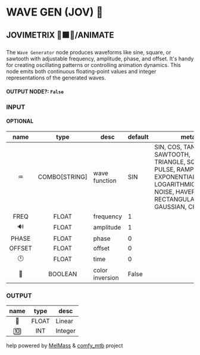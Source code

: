 # WAVE GEN (JOV) 🌊

## JOVIMETRIX 🔺🟩🔵/ANIMATE

The `Wave Generator` node produces waveforms like sine, square, or sawtooth with adjustable frequency, amplitude, phase, and offset. It's handy for creating oscillating patterns or controlling animation dynamics. This node emits both continuous floating-point values and integer representations of the generated waves.

#### OUTPUT NODE?: `False`

### INPUT

#### OPTIONAL

name|type|desc|default|meta
:---:|:---:|---|---|---
♒|COMBO[STRING]|wave function|SIN|SIN, COS, TAN, SAWTOOTH, TRIANGLE, SQUARE,<br>PULSE, RAMP, STEP, EXPONENTIAL, LOGARITHMIC,<br>NOISE, HAVERSINE, RECTANGULAR_PULSE,<br>GAUSSIAN, CHIRP
FREQ|FLOAT|frequency|1|
🔊|FLOAT|amplitude|1|
PHASE|FLOAT|phase|0|
OFFSET|FLOAT|offset|0|
🕛|FLOAT|time|0|
🔳|BOOLEAN|color inversion|False|

### OUTPUT

name|type|desc
:---:|:---:|---
🛟|FLOAT|Linear
🔟|INT|Integer

help powered by [MelMass](https://github.com/melMass) & [comfy_mtb](https://github.com/melMass/comfy_mtb) project